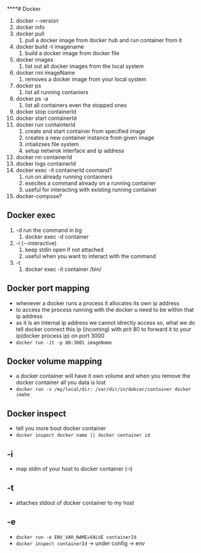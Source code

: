 \*\*\*\*# Docker

1. docker --version
2. docker info
3. docker pull
   1. pull a docker image from docker hub and run container from it
4. docker build -t imagename
   1. build a docker image from docker file
5. docker images
   1. list out all docker images from the local system
6. docker rmi imageName
   1. removes a docker image from your local system
7. docker ps
   1. list all running contaniers
8. docker ps -a
   1. list all containers even the stopped ones
9. docker stop containerId
10. docker start containerId
11. docker run containterId
    1. create and start container from specified image
    2. creates a new container instance from given image
    3. intializses file system
    4. setup netwrok interface and ip address
12. docker rm containerId
13. docker logs containerId
14. docker exec -it containerId coomand?
    1. run on already running contaoners
    2. execites a command already on a running container
    3. useful for interacting with existing running container
15. docker-compose?

## Docker exec

1. -d run the command in bg
   1. docker exec -d container
2. -i (--interactive)
   1. keep stdin open if not attached
   2. useful when you want to interact with the command
3. -t
   1. docker exec -it container /bin/

## Docker port mapping

- whenever a docker runs a process it allocates its own ip address
- to access the process running with the docker u need to be within that ip address
- as it is an internal ip address we cannot idrectly access so, what we do tell docker connect this ip (incoming) with prit 80 to forward it to your ip(docker process ip) on port 3000
- `docker run -it -p 80:3001 imageName`

## Docker volume mapping

- a docker container will have it own volume and when you remove the docker container all you data is lost
- `docker run -v /my/local/dir: /var/dir/in/dokcer/container docker imahe`

## Docker inspect

- tell you more bout docker container
- `docker inspect docker name || docker container id`

## -i

- map stdin of your host to docker container (-i)

## -t

- attaches stdout of docker container to my host

## -e

- `docker run -e ENV_VAR_NAME=VALUE containerId`
- `docker inspect containerId` -> under config -> env
